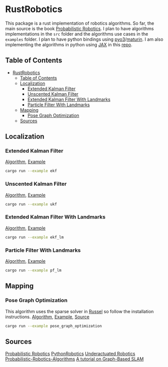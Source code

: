 # RustRobotics

This package is a rust implementation of robotics algorithms. So far, the main source is the book [Probabilistic Robotics](https://mitpress.mit.edu/9780262201629/probabilistic-robotics/). I plan to have algorithms implementations in the `src` folder and the algorithms use cases in the `examples` folder. I plan to have python bindings using [pyo3](https://github.com/PyO3/pyo3)/[maturin](https://github.com/PyO3/maturin). I am also implementing the algorithms in python using [JAX](https://jax.readthedocs.io/en/latest/) in this [repo](https://github.com/jgsimard/jaxrobot).

## Table of Contents

- [RustRobotics](#rustrobotics)
  - [Table of Contents](#table-of-contents)
  - [Localization](#localization)
    - [Extended Kalman Filter](#extended-kalman-filter)
    - [Unscented Kalman Filter](#unscented-kalman-filter)
    - [Extended Kalman Filter With Landmarks](#extended-kalman-filter-with-landmarks)
    - [Particle Filter With Landmarks](#particle-filter-with-landmarks)
  - [Mapping](#mapping)
    - [Pose Graph Optimization](#pose-graph-optimization)
  - [Sources](#sources)

<!-- * Unscented Kalman filter -->
<!-- * Information filter -->
<!-- * Particle filter -->
<!-- * Hisstogram filter -->
<!-- * Mapping -->
  <!-- * Gaussian Grid -->
  <!-- * Ray Casting Grid -->
  <!-- * Lidar to Grid -->
  <!-- * K-means clustering -->
  <!-- * Gaussian Mixture Model -->
  <!-- * Rectangle Fitting -->
<!-- * SLAM -->
  <!-- * Iterative Closest Point -->
  <!-- * EKF-SLAM -->
  <!-- * GraphSlam -->
  <!-- * SEIF-SLAM -->
  <!-- * FastSLAM 1.0 -->
  <!-- * FastSLAM 2.0 -->
<!-- * Path Planning -->
<!-- * Grid Based Search -->
<!-- * Dijkstra -->
<!-- * A-star -->
<!-- * D-star -->
<!-- * D-star lite -->
<!-- * Potential Field -->
<!-- * Rapidly-Exploring Random Trees (RRT) -->
<!-- * RRT-star -->
<!-- * RRT-star with reeds-shepp path -->
<!-- * Polynomial -->
<!-- * Order 3 -->
<!-- * Order 5 -->

## Localization

### Extended Kalman Filter

[Algorithm](src/localization/extended_kalman_filter.rs), [Example](examples/localization/extended_kalman_filter.rs)

```bash
cargo run --example ekf
```

### Unscented Kalman Filter

[Algorithm](src/localization/unscented_kalman_filter.rs), [Example](examples/localization/unscented_kalman_filter.rs)

```bash
cargo run --example ukf
```

### Extended Kalman Filter With Landmarks

[Algorithm](src/localization/extended_kalman_filter.rs), [Example](examples/localization/extended_kalman_filter_landmarks.rs)

```bash
cargo run --example ekf_lm
```

### Particle Filter With Landmarks

[Algorithm](src/localization/particle_filter.rs), [Example](examples/localization/particle_filter.rs)

```bash
cargo run --example pf_lm
```

## Mapping

### Pose Graph Optimization

This algorithm uses the sparse solver in [Russel](https://github.com/cpmech/russell/tree/main/russell_sparse) so follow the installation instructions. [Algorithm](src/mapping/pose_graph_slam.rs), [Example](examples/mapping/pose_graph_optimization.rs), [Source](https://www.researchgate.net/profile/Mohamed-Mourad-Lafifi/post/What_is_the_relationship_between_GraphSLAM_and_Pose_Graph_SLAM/attachment/613b3f63647f3906fc978272/AS%3A1066449581928450%401631272802870/download/A+tutorial+on+graph-based+SLAM+_+Grisetti2010.pdf)

```bash
cargo run --example pose_graph_optimization
```

## Sources

[Probabilistic Robotics](https://mitpress.mit.edu/9780262201629/probabilistic-robotics/)
[PythonRobotics](https://github.com/AtsushiSakai/PythonRobotics)
[Underactuated Robotics](https://underactuated.mit.edu/index.html)
[Probabilistic-Robotics-Algorithms](https://github.com/ChengeYang/Probabilistic-Robotics-Algorithms)
[A tutorial on Graph-Based SLAM](https://www.researchgate.net/profile/Mohamed-Mourad-Lafifi/post/What_is_the_relationship_between_GraphSLAM_and_Pose_Graph_SLAM/attachment/613b3f63647f3906fc978272/AS%3A1066449581928450%401631272802870/download/A+tutorial+on+graph-based+SLAM+_+Grisetti2010.pdf)
